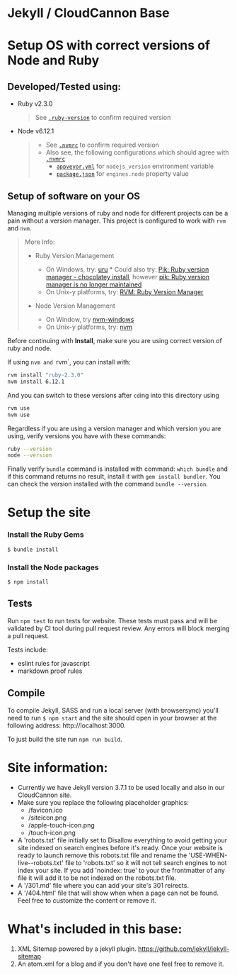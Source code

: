 # Jekyll / CloudCannon Base

# Setup OS with correct versions of Node and Ruby

## Developed/Tested using:

* Ruby v2.3.0
  > See [`.ruby-version`](.ruby-version) to confirm required version
* Node v6.12.1
  > * See [`.nvmrc`](.nvmrc) to confirm required version
  > * Also see, the following configurations which should agree with [`.nvmrc`](.nvmrc)
  >   * [`appveyor.yml`](appveyor.yml) for `nodejs_version` environment variable
  >   * [`package.json`](package.json) for `engines.node` property value

## Setup of software on your OS

Managing multiple versions of ruby and node for different projects can be a pain without a version
manager. This project is configured to work with `rvm` and `nvm`.

> More Info:
>
> * Ruby Version Management
>   * On Windows, try: [uru](https://bitbucket.org/jonforums/uru)
      * Could also try: [Pik: Ruby version manager - chocolatey install](https://chocolatey.org/packages/pik), however
        [pik: Ruby version manager is no longer maintained](https://github.com/vertiginous/pik#no-longer-maintained)
>   * On Unix-y platforms, try: [RVM: Ruby Version Manager](https://rvm.io/)
>
> * Node Version Management
>   * On Window, try [nvm\-windows](https://github.com/coreybutler/nvm-windows#node-version-manager-nvm-for-windows)
>   * On Unix-y platforms, try: [nvm](https://github.com/creationix/nvm)

Before continuing with **Install**, make sure you are using correct version of ruby and node.

If using `nvm and `rvm`, you can install with:

```bash
rvm install "ruby-2.3.0"
nvm install 6.12.1
```

And you can switch to these versions after `cd`ing into this directory using

```bash
rvm use
nvm use
```

Regardless if you are using a version manager and which version you are using, verify versions you have
with these commands:

```bash
ruby --version
node --version
```

Finally verify `bundle` command is installed with command: `which bundle` and if
this command returns no result, install it with `gem install bundler`.  You can
check the version installed with the command `bundle --version`.

# Setup the site

### Install the Ruby Gems
`$ bundle install`

### Install the Node packages
`$ npm install`


## Tests

Run `npm test` to run tests for website. These tests must pass and will be
validated by CI tool during pull request review. Any errors will block merging a
pull request.

Tests include:
* eslint rules for javascript
* markdown proof rules

## Compile

To compile Jekyll, SASS and run a local server (with browsersync) you'll need to run `$ npm start` and the site should open in your browser at the following address: http://localhost:3000.

To just build the site run `npm run build`.

# Site information:
- Currently we have Jekyll version 3.7.1 to be used locally and also in our CloudCannon site.
- Make sure you replace the following placeholder graphics:
    - /favicon.ico
    - /siteicon.png
    - /apple-touch-icon.png
    - /touch-icon.png
 - A 'robots.txt' file initially set to Disallow everything to avoid getting your site indexed on search engines before it's ready. Once your website is ready to launch remove this robots.txt file and rename the 'USE-WHEN-live--robots.txt' file to 'robots.txt' so it will not tell search engines to not index your site. If you add 'noindex: true' to your the frontmatter of any file it will add it to be not indexed on the robots.txt file.
 - A '/301.md' file where you can add your site's 301 reirects.
 - A '/404.html' file that will show when when a page can not be found. Feel free to customize the content or remove it.

# What's included in this base:
1. XML Sitemap powered by a jekyll plugin. https://github.com/jekyll/jekyll-sitemap
2. An atom.xml for a blog and if you don't have one feel free to remove it.

